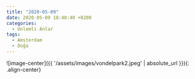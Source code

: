 ```yaml
---
title: "2020-05-09"
date: 2020-05-09 18:40:40 +0200
categories: 
  - Unlemli Anlar
tags:
  - Amsterdam
  - Doğa
---
```

![image-center]({{ '/assets/images/vondelpark2.jpeg' | absolute_url }}){: .align-center}


